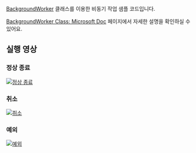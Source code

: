 [BackgroundWorker](http://msdn.microsoft.com/ko-kr/library/4852et58.aspx) 클래스를 이용한 비동기 작업 샘플 코드입니다.

[BackgroundWorker Class: Microsoft Doc](https://docs.microsoft.com/ko-kr/dotnet/api/system.componentmodel.backgroundworker) 페이지에서 자세한 설명을 확인하실 수 있어요.

## 실행 영상

### 정상 종료

[![정상 종료](http://img.youtube.com/vi/tufe4YzYeFI/0.jpg)](http://www.youtube.com/watch?v=tufe4YzYeFI)


### 취소

[![취소](http://img.youtube.com/vi/tv-AqytAIgg/0.jpg)](http://www.youtube.com/watch?v=tv-AqytAIgg)


### 예외

[![예외](http://img.youtube.com/vi/b2d_0HSqBMY/0.jpg)](http://www.youtube.com/watch?v=b2d_0HSqBMY)


